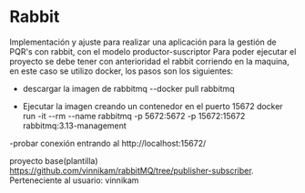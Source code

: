 # Rabbit
Implementación y ajuste para realizar una aplicación para la gestión de PQR's con rabbit, con el modelo productor-suscriptor
Para poder ejecutar el proyecto se debe tener con anterioridad el rabbit corriendo en la maquina, en este caso se utilizo docker, los pasos son los siguientes:

- descargar la imagen de rabbitmq
--docker pull rabbitmq

- Ejecutar la imagen creando un contenedor en el puerto 15672
  docker run -it --rm --name rabbitmq -p 5672:5672 -p 15672:15672 rabbitmq:3.13-management

-probar conexión entrando al http://localhost:15672/

proyecto base(plantilla) https://github.com/vinnikam/rabbitMQ/tree/publisher-subscriber. Perteneciente al usuario: vinnikam
